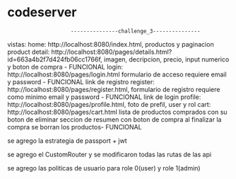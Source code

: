 # codeserver

                        ---------------challenge_3---------------

vistas:
   home: http://localhost:8080/index.html,
        productos y paginacion
   product detail: http://localhost:8080/pages/details.html?id=663a4b2f7d424fb06cc1766f,
        imagen, decripcion, precio, input numerico y boton de compra - FUNCIONAL
    login: http://localhost:8080/pages/login.html
        formulario de acceso requiere email y password - FUNCIONAL
        link de registro
    register: http://localhost:8080/pages/register.html,
        formulario de registro requiere como minimo email y password - FUNCIONAL
        link de login
    profile: http://localhost:8080/pages/profile.html,
        foto de prefil, user y rol
    cart: http://localhost:8080/pages/cart.html
        lista de productos comprados con su boton de eliminar
        seccion de resumen con boton de compra
        al finalizar la compra se borran los productos- FUNCIONAL
    
se agrego la estrategia de passport + jwt

se agrego el CustomRouter y se modificaron todas las rutas de las api
                    
se agrego las politicas de usuario para role 0(user) y role 1(admin)

    
